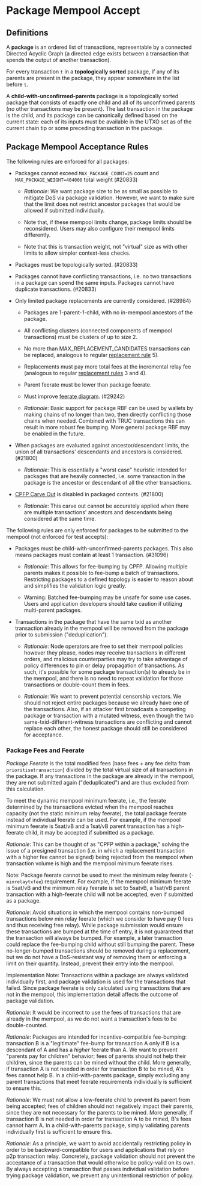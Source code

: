 # Package Mempool Accept

## Definitions

A **package** is an ordered list of transactions, representable by a connected Directed Acyclic
Graph (a directed edge exists between a transaction that spends the output of another transaction).

For every transaction `t` in a **topologically sorted** package, if any of its parents are present
in the package, they appear somewhere in the list before `t`.

A **child-with-unconfirmed-parents** package is a topologically sorted package that consists of
exactly one child and all of its unconfirmed parents (no other transactions may be present).
The last transaction in the package is the child, and its package can be canonically defined based
on the current state: each of its inputs must be available in the UTXO set as of the current chain
tip or some preceding transaction in the package.

## Package Mempool Acceptance Rules

The following rules are enforced for all packages:

* Packages cannot exceed `MAX_PACKAGE_COUNT=25` count and `MAX_PACKAGE_WEIGHT=404000` total weight
   (#20833)

   - *Rationale*: We want package size to be as small as possible to mitigate DoS via package
     validation. However, we want to make sure that the limit does not restrict ancestor
     packages that would be allowed if submitted individually.

   - Note that, if these mempool limits change, package limits should be reconsidered. Users may
     also configure their mempool limits differently.

   - Note that this is transaction weight, not "virtual" size as with other limits to allow
     simpler context-less checks.

* Packages must be topologically sorted. (#20833)

* Packages cannot have conflicting transactions, i.e. no two transactions in a package can spend
   the same inputs. Packages cannot have duplicate transactions. (#20833)

* Only limited package replacements are currently considered. (#28984)

   - Packages are 1-parent-1-child, with no in-mempool ancestors of the package.

   - All conflicting clusters (connected components of mempool transactions) must be clusters of up to size 2.

   - No more than MAX_REPLACEMENT_CANDIDATES transactions can be replaced, analogous to
     regular [replacement rule](./mempool-replacements.md) 5).

   - Replacements must pay more total fees at the incremental relay fee (analogous to
     regular [replacement rules](./mempool-replacements.md) 3 and 4).

   - Parent feerate must be lower than package feerate.

   - Must improve [feerate diagram](https://delvingbitcoin.org/t/mempool-incentive-compatibility/553). (#29242)

   - *Rationale*: Basic support for package RBF can be used by wallets
     by making chains of no longer than two, then directly conflicting
     those chains when needed. Combined with TRUC transactions this can
     result in more robust fee bumping. More general package RBF may be
     enabled in the future.

* When packages are evaluated against ancestor/descendant limits, the union of all transactions'
  descendants and ancestors is considered. (#21800)

   - *Rationale*: This is essentially a "worst case" heuristic intended for packages that are
     heavily connected, i.e. some transaction in the package is the ancestor or descendant of all
     the other transactions.

* [CPFP Carve Out](./mempool-limits.md#CPFP-Carve-Out) is disabled in packaged contexts. (#21800)

   - *Rationale*: This carve out cannot be accurately applied when there are multiple transactions'
     ancestors and descendants being considered at the same time.

The following rules are only enforced for packages to be submitted to the mempool (not
enforced for test accepts):

* Packages must be child-with-unconfirmed-parents packages. This also means packages must contain at
  least 1 transaction. (#31096)

   - *Rationale*: This allows for fee-bumping by CPFP. Allowing multiple parents makes it possible
     to fee-bump a batch of transactions. Restricting packages to a defined topology is easier to
     reason about and simplifies the validation logic greatly.

   - Warning: Batched fee-bumping may be unsafe for some use cases. Users and application developers
     should take caution if utilizing multi-parent packages.

* Transactions in the package that have the same txid as another transaction already in the mempool
  will be removed from the package prior to submission ("deduplication").

   - *Rationale*: Node operators are free to set their mempool policies however they please, nodes
     may receive transactions in different orders, and malicious counterparties may try to take
     advantage of policy differences to pin or delay propagation of transactions. As such, it's
     possible for some package transaction(s) to already be in the mempool, and there is no need to
     repeat validation for those transactions or double-count them in fees.

   - *Rationale*: We want to prevent potential censorship vectors. We should not reject entire
     packages because we already have one of the transactions. Also, if an attacker first broadcasts
     a competing package or transaction with a mutated witness, even though the two
     same-txid-different-witness transactions are conflicting and cannot replace each other, the
     honest package should still be considered for acceptance.

### Package Fees and Feerate

*Package Feerate* is the total modified fees (base fees + any fee delta from
`prioritisetransaction`) divided by the total virtual size of all transactions in the package.
If any transactions in the package are already in the mempool, they are not submitted again
("deduplicated") and are thus excluded from this calculation.

To meet the dynamic mempool minimum feerate, i.e., the feerate determined by the transactions
evicted when the mempool reaches capacity (not the static minimum relay feerate), the total package
feerate instead of individual feerate can be used. For example, if the mempool minimum feerate is
5sat/vB and a 1sat/vB parent transaction has a high-feerate child, it may be accepted if
submitted as a package.

*Rationale*: This can be thought of as "CPFP within a package," solving the issue of a presigned
transaction (i.e. in which a replacement transaction with a higher fee cannot be signed) being
rejected from the mempool when transaction volume is high and the mempool minimum feerate rises.

Note: Package feerate cannot be used to meet the minimum relay feerate (`-minrelaytxfee`)
requirement. For example, if the mempool minimum feerate is 5sat/vB and the minimum relay feerate is
set to 5satvB, a 1sat/vB parent transaction with a high-feerate child will not be accepted, even if
submitted as a package.

*Rationale*: Avoid situations in which the mempool contains non-bumped transactions below min relay
feerate (which we consider to have pay 0 fees and thus receiving free relay). While package
submission would ensure these transactions are bumped at the time of entry, it is not guaranteed
that the transaction will always be bumped. For example, a later transaction could replace the
fee-bumping child without still bumping the parent. These no-longer-bumped transactions should be
removed during a replacement, but we do not have a DoS-resistant way of removing them or enforcing a
limit on their quantity. Instead, prevent their entry into the mempool.

Implementation Note: Transactions within a package are always validated individually first, and
package validation is used for the transactions that failed. Since package feerate is only
calculated using transactions that are not in the mempool, this implementation detail affects the
outcome of package validation.

*Rationale*: It would be incorrect to use the fees of transactions that are already in the mempool, as
we do not want a transaction's fees to be double-counted.

*Rationale*: Packages are intended for incentive-compatible fee-bumping: transaction B is a
"legitimate" fee-bump for transaction A only if B is a descendant of A and has a *higher* feerate
than A. We want to prevent "parents pay for children" behavior; fees of parents should not help
their children, since the parents can be mined without the child.  More generally, if transaction A
is not needed in order for transaction B to be mined, A's fees cannot help B. In a
child-with-parents package, simply excluding any parent transactions that meet feerate requirements
individually is sufficient to ensure this.

*Rationale*: We must not allow a low-feerate child to prevent its parent from being accepted; fees
of children should not negatively impact their parents, since they are not necessary for the parents
to be mined. More generally, if transaction B is not needed in order for transaction A to be mined,
B's fees cannot harm A. In a child-with-parents package, simply validating parents individually
first is sufficient to ensure this.

*Rationale*: As a principle, we want to avoid accidentally restricting policy in order to be
backward-compatible for users and applications that rely on p2p transaction relay. Concretely,
package validation should not prevent the acceptance of a transaction that would otherwise be
policy-valid on its own. By always accepting a transaction that passes individual validation before
trying package validation, we prevent any unintentional restriction of policy.
